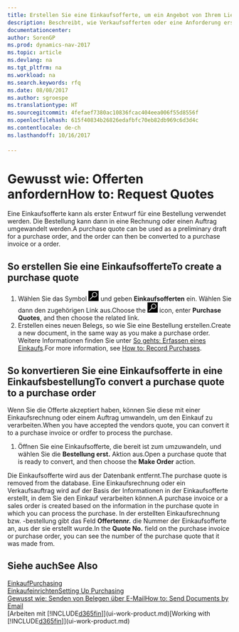 ```yaml
---
title: Erstellen Sie eine Einkaufsofferte, um ein Angebot von Ihrem Lieferanten anzufordern
description: Beschreibt, wie Verkaufsofferten oder eine Anforderung erstellt wird, um Ihre Offerte zu erfassen, um unter bestimmten Bedingungen einem Kunden zu verkaufen.
documentationcenter: 
author: SorenGP
ms.prod: dynamics-nav-2017
ms.topic: article
ms.devlang: na
ms.tgt_pltfrm: na
ms.workload: na
ms.search.keywords: rfq
ms.date: 08/08/2017
ms.author: sgroespe
ms.translationtype: HT
ms.sourcegitcommit: 4fefaef7380ac10836fcac404eea006f55d8556f
ms.openlocfilehash: 615f40834b26826edafbfc70eb82db969c6d3d4c
ms.contentlocale: de-ch
ms.lasthandoff: 10/16/2017

---
```

# <a name="how-to-request-quotes"></a><span data-ttu-id="24385-103">Gewusst wie: Offerten anfordern</span><span class="sxs-lookup"><span data-stu-id="24385-103">How to: Request Quotes</span></span>
<span data-ttu-id="24385-104">Eine Einkaufsofferte kann als erster Entwurf für eine Bestellung verwendet werden. Die Bestellung kann dann in eine Rechnung oder einen Auftrag umgewandelt werden.</span><span class="sxs-lookup"><span data-stu-id="24385-104">A purchase quote can be used as a preliminary draft for a purchase order, and the order can then be converted to a purchase invoice or a order.</span></span>


## <a name="to-create-a-purchase-quote"></a><span data-ttu-id="24385-105">So erstellen Sie eine Einkaufsofferte</span><span class="sxs-lookup"><span data-stu-id="24385-105">To create a purchase quote</span></span>
1. <span data-ttu-id="24385-106">Wählen Sie das Symbol ![Nach Seite oder Bericht suchen](media/ui-search/search_small.png "Nach Seite oder Bericht suchen") und geben **Einkaufsofferten** ein. Wählen Sie dann den zugehörigen Link aus.</span><span class="sxs-lookup"><span data-stu-id="24385-106">Choose the ![Search for Page or Report](media/ui-search/search_small.png "Search for Page or Report icon") icon, enter **Purchase Quotes**, and then choose the related link.</span></span>
2. <span data-ttu-id="24385-107">Erstellen eines neuen Belegs, so wie Sie eine Bestellung erstellen.</span><span class="sxs-lookup"><span data-stu-id="24385-107">Create a new document, in the same way as you make a purchase order.</span></span> <span data-ttu-id="24385-108">Weitere Informationen finden Sie unter [So gehts: Erfassen eines Einkaufs](purchasing-how-record-purchases.md).</span><span class="sxs-lookup"><span data-stu-id="24385-108">For more information, see [How to: Record Purchases](purchasing-how-record-purchases.md).</span></span>

## <a name="to-convert-a-purchase-quote-to-a-purchase-order"></a><span data-ttu-id="24385-109">So konvertieren Sie eine Einkaufsofferte in eine Einkaufsbestellung</span><span class="sxs-lookup"><span data-stu-id="24385-109">To convert a purchase quote to a purchase order</span></span>
<span data-ttu-id="24385-110">Wenn Sie die Offerte akzeptiert haben, können Sie diese mit einer Einkaufsrechnung oder einem Auftrag umwandeln, um den Einkauf zu verarbeiten.</span><span class="sxs-lookup"><span data-stu-id="24385-110">When you have accepted the vendors quote, you can convert it to a purchase invoice or ordfer to process the purchase.</span></span>

1. <span data-ttu-id="24385-111">Öffnen Sie eine Einkaufsofferte, die bereit ist zum umzuwandeln, und wählen Sie die **Bestellung erst.** Aktion aus.</span><span class="sxs-lookup"><span data-stu-id="24385-111">Open a purchase quote that is ready to convert, and then choose the **Make Order** action.</span></span>

<span data-ttu-id="24385-112">Die Einkaufsofferte wird aus der Datenbank entfernt.</span><span class="sxs-lookup"><span data-stu-id="24385-112">The purchase quote is removed from the database.</span></span> <span data-ttu-id="24385-113">Eine Einkaufsrechnung oder ein Verkaufsauftrag wird auf der Basis der Informationen in der Einkaufsofferte erstellt, in dem Sie den Einkauf verarbeiten können.</span><span class="sxs-lookup"><span data-stu-id="24385-113">A purchase invoice or a sales order is created based on the information in the purchase quote in which you can process the purchase.</span></span> <span data-ttu-id="24385-114">In der erstellten Einkaufsrechnung bzw. -bestellung gibt das Feld **Offertennr.** die Nummer der Einkaufsofferte an, aus der sie erstellt wurde.</span><span class="sxs-lookup"><span data-stu-id="24385-114">In the **Quote No.** field on the purchase invoice or purchase order, you can see the number of the purchase quote that it was made from.</span></span>

## <a name="see-also"></a><span data-ttu-id="24385-115">Siehe auch</span><span class="sxs-lookup"><span data-stu-id="24385-115">See Also</span></span>
[<span data-ttu-id="24385-116">Einkauf</span><span class="sxs-lookup"><span data-stu-id="24385-116">Purchasing</span></span>](purchasing-manage-purchasing.md)  
[<span data-ttu-id="24385-117">Einkaufeinrichten</span><span class="sxs-lookup"><span data-stu-id="24385-117">Setting Up Purchasing</span></span>](purchasing-setup-purchasing.md)  
[<span data-ttu-id="24385-118">Gewusst wie: Senden von Belegen über E-Mail</span><span class="sxs-lookup"><span data-stu-id="24385-118">How to: Send Documents by Email</span></span>](ui-how-send-documents-email.md)  
<span data-ttu-id="24385-119">[Arbeiten mit [!INCLUDE[d365fin](includes/d365fin_md.md)]](ui-work-product.md)</span><span class="sxs-lookup"><span data-stu-id="24385-119">[Working with [!INCLUDE[d365fin](includes/d365fin_md.md)]](ui-work-product.md)</span></span>

